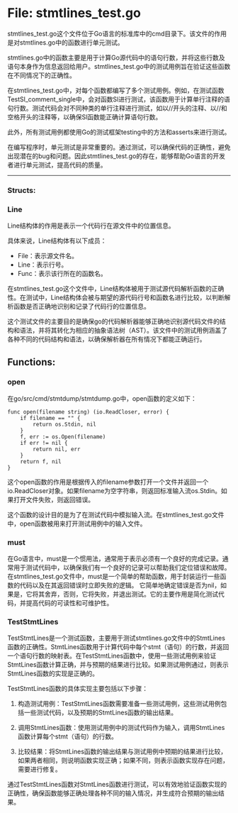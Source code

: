 # File: stmtlines_test.go

stmtlines_test.go这个文件位于Go语言的标准库中的cmd目录下。该文件的作用是对stmtlines.go中的函数进行单元测试。

stmtlines.go中的函数主要是用于计算Go源代码中的语句行数，并将这些行数及语句本身作为信息返回给用户。stmtlines_test.go中的测试用例旨在验证这些函数在不同情况下的正确性。

在stmtlines_test.go中，对每个函数都编写了多个测试用例。例如，在测试函数TestSl_comment_single中，会对函数Sl进行测试，该函数用于计算单行注释的语句行数。测试代码会对不同种类的单行注释进行测试，如以//开头的注释、以//和空格开头的注释等，以确保Sl函数能正确计算语句行数。

此外，所有测试用例都使用Go的测试框架testing中的方法和asserts来进行测试。

在编写程序时，单元测试是非常重要的。通过测试，可以确保代码的正确性，避免出现潜在的bug和问题。因此stmtlines_test.go的存在，能够帮助Go语言的开发者进行单元测试，提高代码的质量。




---

### Structs:

### Line

Line结构体的作用是表示一个代码行在源文件中的位置信息。

具体来说，Line结构体有以下成员：

- File：表示源文件名。
- Line：表示行号。
- Func：表示该行所在的函数名。

在stmtlines_test.go这个文件中，Line结构体被用于测试源代码解析函数的正确性。在测试中，Line结构体会被与期望的源代码行号和函数名进行比较，以判断解析函数是否正确地识别和记录了代码行的位置信息。

这个测试文件的主要目的是确保go的代码解析器能够正确地识别源代码文件的结构和语法，并将其转化为相应的抽象语法树（AST）。该文件中的测试用例涵盖了各种不同的代码结构和语法，以确保解析器在所有情况下都能正确运行。



## Functions:

### open

在go/src/cmd/stmtdump/stmtdump.go中，open函数的定义如下：

```
func open(filename string) (io.ReadCloser, error) {
	if filename == "" {
		return os.Stdin, nil
	}
	f, err := os.Open(filename)
	if err != nil {
		return nil, err
	}
	return f, nil
}
```

这个open函数的作用是根据传入的filename参数打开一个文件并返回一个io.ReadCloser对象。如果filename为空字符串，则返回标准输入流os.Stdin。如果打开文件失败，则返回错误。

这个函数的设计目的是为了在测试代码中模拟输入流。在stmtlines_test.go文件中，open函数被用来打开测试用例中的输入文件。



### must

在Go语言中，must是一个惯用法，通常用于表示必须有一个良好的完成记录。通常用于测试代码中，以确保我们有一个良好的记录可以帮助我们定位错误和故障。在stmtlines_test.go文件中，must是一个简单的帮助函数，用于封装运行一些函数的代码以及在其返回错误时立即失败的逻辑。 它简单地确定错误是否为nil，如果是，它将其舍弃，否则，它将失败，并退出测试。它的主要作用是简化测试代码，并提高代码的可读性和可维护性。



### TestStmtLines

TestStmtLines是一个测试函数，主要用于测试stmtlines.go文件中的StmtLines函数的正确性。StmtLines函数用于计算代码中每个stmt（语句）的行数，并返回一个语句行数的映射表。在TestStmtLines函数中，使用一些测试用例来验证StmtLines函数计算正确，并与预期的结果进行比较。如果测试用例通过，则表示StmtLines函数的实现是正确的。

TestStmtLines函数的具体实现主要包括以下步骤：

1. 构造测试用例：TestStmtLines函数需要准备一些测试用例，这些测试用例包括一些测试代码，以及预期的StmtLines函数的输出结果。

2. 调用StmtLines函数：使用测试用例中的测试代码作为输入，调用StmtLines函数计算每个stmt（语句）的行数。

3. 比较结果：将StmtLines函数的输出结果与测试用例中预期的结果进行比较，如果两者相同，则说明函数实现正确；如果不同，则表示函数实现存在问题，需要进行修复。

通过TestStmtLines函数对StmtLines函数进行测试，可以有效地验证函数实现的正确性，确保函数能够正确处理各种不同的输入情况，并生成符合预期的输出结果。



